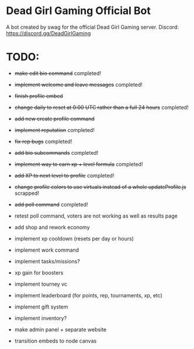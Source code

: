 # Dead Girl Gaming Official Bot
A bot created by swag for the official Dead Girl Gaming server.
Discord: https://discord.gg/DeadGirlGaming

# TODO:
* ~~make edit bio command~~ completed!
* ~~implement welcome and leave messages~~ completed!
* ~~finish profile embed~~
* ~~change daily to reset at 0:00 UTC rather than a full 24 hours~~ completed!
* ~~add new create profile command~~
* ~~implement reputation~~ completed!
* ~~fix rep bugs~~ completed!
* ~~add bio subcommands~~ completed!
* ~~implement way to earn xp + level formula~~ completed!
* ~~add XP to next level to profile~~ completed!
* ~~change profile colors to use virtuals instead of a whole updateProfile.js~~ scrapped!
* ~~add poll command~~ completed!
* retest poll command, voters are not working as well as results page
* add shop and rework economy
* implement xp cooldown (resets per day or hours)
* implement work command
* implement tasks/missions?
* xp gain for boosters
* implement tourney vc
* implement leaderboard (for points, rep, tournaments, xp, etc)
* implement gift system
* implement inventory?
* make admin panel + separate website


* transition embeds to node canvas